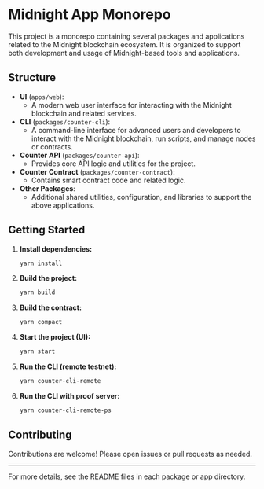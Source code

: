 # Midnight App Monorepo

This project is a monorepo containing several packages and applications related to the Midnight blockchain ecosystem. It is organized to support both development and usage of Midnight-based tools and applications.

## Structure

- **UI** (`apps/web`):
  - A modern web user interface for interacting with the Midnight blockchain and related services.
- **CLI** (`packages/counter-cli`):
  - A command-line interface for advanced users and developers to interact with the Midnight blockchain, run scripts, and manage nodes or contracts.
- **Counter API** (`packages/counter-api`):
  - Provides core API logic and utilities for the project.
- **Counter Contract** (`packages/counter-contract`):
  - Contains smart contract code and related logic.
- **Other Packages**:
  - Additional shared utilities, configuration, and libraries to support the above applications.

## Getting Started

1. **Install dependencies:**
   ```bash
   yarn install
   ```
2. **Build the project:**
   ```bash
   yarn build
   ```
3. **Build the contract:**
   ```bash
   yarn compact
   ```
4. **Start the project (UI):**
   ```bash
   yarn start
   ```
5. **Run the CLI (remote testnet):**
   ```bash
   yarn counter-cli-remote
   ```
6. **Run the CLI with proof server:**
   ```bash
   yarn counter-cli-remote-ps
   ```

## Contributing

Contributions are welcome! Please open issues or pull requests as needed.

---

For more details, see the README files in each package or app directory.
